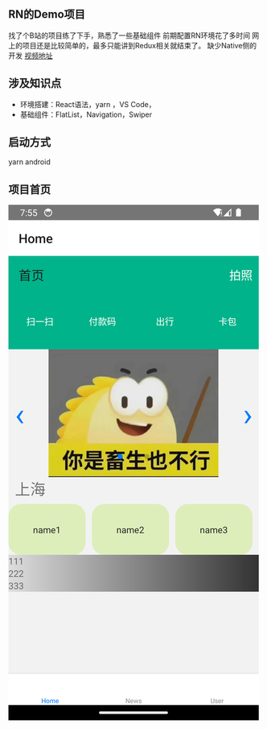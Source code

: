 ## RN的Demo项目
找了个B站的项目练了下手，熟悉了一些基础组件
前期配置RN环境花了多时间
网上的项目还是比较简单的，最多只能讲到Redux相关就结束了。
缺少Native侧的开发
[视频地址](https://www.bilibili.com/video/BV1Pt4y1n7bD/?spm_id_from=333.337.search-card.all.click)

## 涉及知识点
- 环境搭建：React语法，yarn ，VS Code，
- 基础组件：FlatList，Navigation，Swiper


## 启动方式
yarn android

## 项目首页
![images](https://github.com/FortuneDream/ReactNews/blob/master/Screenshot_1727510113.png)
